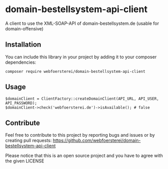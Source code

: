 # domain-bestellsystem-api-client
A client to use the XML-SOAP-API of domain-bestellsystem.de (usable for domain-offensive)

## Installation

You can include this library in your project by adding it to your composer dependencies:
```
composer require webfoersterei/domain-bestellsystem-api-client
```

## Usage
```
$domainClient = ClientFactory::createDomainClient(API_URL, API_USER, API_PASSWORD);
$domainClient->check('webfoersterei.de')->isAvailable(); # false
```

## Contribute
Feel free to contribute to this project by reporting bugs and issues or by creating pull requests: https://github.com/webfoersterei/domain-bestellsystem-api-client

Please notice that this is an open source project and you have to agree with the given LICENSE